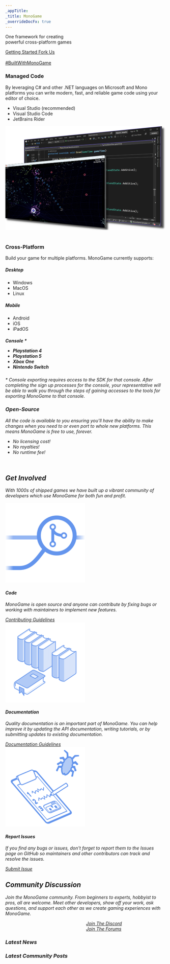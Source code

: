 ```yaml
---
_appTitle:
_title: MonoGame
_overrideDocFx: true
---
```

<section class="hero" >
	<div id="hero-background-image" />
	<div class="hero-content">
		<p class="slogan">
			One framework for creating<br/>
			powerful cross-platform games
		<div class="hero-button-container">
			<a type="button" class="btn btn-lrg btn-monogame" href="/articles/getting_started/index.html">
				Getting Started <i class="bi bi-arrow-right"></i>
			</a>
			<a type="button" class="btn btn-lrg btn-monogame" href="https://github.com/MonoGame/MonoGame">
				Fork Us <i class="bi bi-github"></i>
			</a>
		</div>
	</div>
	<div class="hero-credits">
		<a href=""><img id="credits-logo" src=""></a><br/>
		<a id="credits-built-with" href="https://twitter.com/search?q=BuiltWithMonoGame">#BuiltWithMonoGame</a>
	</div>
</section>

<section class="container-xxl my-5">
	<div class="row">
		<div class="col-12 col-md-6">
			<h3 class="fw-semibold mb-4 text-body-emphasis">Managed Code</h3>
			<p class="lead">
				By leveraging C# and other .NET languages on Microsoft and Mono platforms you can write modern, fast, and reliable game code using your editor of choice.
		   </p>
		   <ul class="list-unstyled">
			<li class="mb-3 lead"><i class="bi bi-check-lg color-monogame pe-2"></i> Visual Studio (recommended)</li>
			<li class="mb-3 lead"><i class="bi bi-check-lg color-monogame pe-2"></i> Visual Studio Code</li>
			<li class="mb-3 lead"><i class="bi bi-check-lg color-monogame pe-2"></i> JetBrains Rider</li>
		   </ul>
		</div>
		<div class="col-12 col-md-6 d-flex flex-row justify-content-center">
			<img src="/images/home-page/managed-code.png" class="featurette-image" loading="lazy">
		</div>
	</div>
</section>



<section class="container-xxl my-5">
	<div class="row">
		<div class="col-12 col-md-6">
			<div class="d-flex flex-row flex-wrap gap-5">
				<img id="windows-logo" class="cross-platform-logo" loading="lazy">
				<img id="apple-logo" class="cross-platform-logo" loading="lazy">
				<img id="linux-logo" class="cross-platform-logo" loading="lazy">
				<img id="android-logo" class="cross-platform-logo" loading="lazy">
				<img id="ios-logo" class="cross-platform-logo" loading="lazy">
				<img id="playstation-logo" class="cross-platform-logo" loading="lazy">
				<img id="xbox-one-logo" class="cross-platform-logo" loading="lazy">
				<img id="switch-logo" class="cross-platform-logo" loading="lazy">
			</div>
		</div>
		<div class="col-12 col-md-6">
			<h3 class="fw-semibold mb-4 text-body-emphasis">Cross-Platform</h3>
			<p class="lead">
				Build your game for multiple platforms.  MonoGame currently supports:
				<div class="row">
					<div class="col-12 col-md-4">
						<h5>Desktop</h5>
						<ul class="list-unstyled">
							<li class="mb-3 lead"><i class="bi bi-check-lg color-monogame pe-2"></i> Windows</li>
							<li class="mb-3 lead"><i class="bi bi-check-lg color-monogame pe-2"></i> MacOS</li>
							<li class="mb-3 lead"><i class="bi bi-check-lg color-monogame pe-2"></i> Linux</li>
						</ul>
					</div>
					<div class="col-12 col-md-4">
						<h5>Mobile</h5>
						<ul class="list-unstyled">
							<li class="mb-3 lead"><i class="bi bi-check-lg color-monogame pe-2"></i> Android</li>
							<li class="mb-3 lead"><i class="bi bi-check-lg color-monogame pe-2"></i> iOS</li>
							<li class="mb-3 lead"><i class="bi bi-check-lg color-monogame pe-2"></i> iPadOS</li>
						</ul>
					</div>	
					<div class="col-12 col-md-4">
						<h5>Console <i class="color-monogame fs-4">*</i</h5>			
						<ul class="list-unstyled">
							<li class="mb-3 lead"><i class="bi bi-check-lg color-monogame pe-2"></i> Playstation 4</li>
							<li class="mb-3 lead"><i class="bi bi-check-lg color-monogame pe-2"></i> Playstation 5</li>
							<li class="mb-3 lead"><i class="bi bi-check-lg color-monogame pe-2"></i> Xbox One</li>
							<li class="mb-3 lead"><i class="bi bi-check-lg color-monogame pe-2"></i> Nintendo Switch</li>
						</ul>
					</div>								
				</div>
			</p>
		</div>
	</div>
	<div class="row">
	 <p class="text-secondary">
	 	<i class="color-monogame fs-4">*</i> Console exporting requires access to the SDK for that console.  After completing the sign up processes for the console, your representative will be able to walk you through the steps of gaining accesses to the tools for exporting MonoGame to that console.
	</p>
	</div>
</section>

<section class="container-xxl my-5">
	<div class="row">
		<div class="col-12 col-md-6">
			<h3 class="fw-semibold mb-4 text-body-emphasis">Open-Source</h3>
			<p class="lead">
				All the code is available to you ensuring you'll have the ability to make changes when you need to or even port to whole new platforms. This means MonoGame is free to use, forever.
		   </p>
		   <ul class="list-unstyled">
			<li class="mb-3 lead"><i class="bi bi-check-lg color-monogame pe-2"></i> No licensing cost!</li>
			<li class="mb-3 lead"><i class="bi bi-check-lg color-monogame pe-2"></i> No royalties!</li>
			<li class="mb-3 lead"><i class="bi bi-check-lg color-monogame pe-2"></i> No runtime fee!</li>
		   </ul>
		</div>
		<div class="col-12 col-md-6 d-flex flex-row justify-content-center">
			<img id="github-logo" class="featurette-image object-fit-contain" loading="lazy">
		</div>		
	</div>
</section>


<section class="container-xxl my-4">
	<h2>Get Involved</h2>
	<p class="lead">
		With 1000s of shipped games we have built up a vibrant community of developers which use MonoGame for both fun and profit.
	</p>
    <div class="row align-items-md-center g-5 py-5">
      <div class="col">
        <div class="row g-4">
          <div class="col-12 col-md-4 d-flex flex-column gap-2 mb-5">
			<img src="/images/home-page/code.svg" class="mb-3" style="width: 250px; height: auto;" loading="lazy">
            <h4 class="fw-semibold mb-0 text-body-emphasis">Code</h4>
            <p class="text-body-secondary">
				MonoGame is open source and anyone can contribute by fixing bugs or working with maintainers to implement new features.
			</p>
			<a class="btn btn-lg btn-monogame w-100 mt-auto" type="button" href="https://github.com/MonoGame/MonoGame/blob/develop/CONTRIBUTING.md">
				Contributing Guidelines
			</a>
          </div>
          <div class="col-12 col-md-4 d-flex flex-column gap-2 mb-5">
			<img src="/images/home-page/documentation.svg" class="mb-3" style="width: 250px; height: auto;" loading="lazy">
            <h4 class="fw-semibold mb-0 text-body-emphasis">Documentation</h4>
            <p class="text-body-secondary">
				Quality documentation is an important part of MonoGame. You can help improve it by updating the API documentation, writing tutorials, or by submitting updates to existing documentation.
			</p>
			<a class="btn btn-lg btn-monogame w-100 mt-auto" type="button" href="https://github.com/MonoGame/monogame.github.io/blob/main/CONTRIBUTING.md">
				Documentation Guidelines
			</a>
          </div>
          <div class="col-12 col-md-4 d-flex flex-column gap-2 mb-5">
			<img src="/images/home-page/report-issue.svg" class="mb-3" style="width: 250px; height: auto;" loading="lazy">
            <h4 class="fw-semibold mb-0 text-body-emphasis">Report Issues</h4>
            <p class="text-body-secondary">
				If you find any bugs or issues, don't forget to report them to the Issues page on GitHub so maintainers and other contributors can track and resolve the issues. 
			</p>
			<a class="btn btn-lg btn-monogame w-100 mt-auto" type="button" href="https://github.com/MonoGame/MonoGame/issues/new/choose">
				Submit Issue
			</a>
          </div>
        </div>
      </div>
    </div>
</section>

<section class="container-xxl my-4">
	<h2>Community Discussion</h2>
	<p class="lead">
		Join the MonoGame community.  From beginners to experts, hobbyist to pros, all are welcome.  Meet other developers, show off your work, ask questions, and support each other as we create gaming experiences with MonoGame.
	</p>
	<div class="row">
		<div class="col-12 col-md-6 d-flex flex-column gap-2">
			<img id="discord-logo" class="mb-3" style="width: 250px; height: auto; align-self: center;" loading="lazy">
			<a class="btn btn-lg btn-monogame w-100 mt-auto" type="button" href="https://discord.gg/monogame">Join The Discord</a>
		</div>		
		<div class="col-12 col-md-6 d-flex flex-column gap-2">
			<img id="forums-logo" class="mb-3" style="width: 250px; height: auto; align-self: center;" loading="lazy">
			<a class="btn btn-lg btn-monogame w-100 mt-auto" type="button" href="https://community.monogame.net">Join The Forums</a>
		</div>			
	</div>
</section>

<section class="container-xxl my-4">
	<div class="row">
		<div class="col-12 col-md-6 d-flex flex-column justify-space-between" id="latest-news">
			<h3>Latest News</h3>
		</div>
		<div class="col-12 col-md-6 d-flex flex-column justify-space-between" id="latest-community">
			<h3>Latest Community Posts</h3>
		</div>
	</div>
</section>

<script type="text/javascript" src="/scripts/latest-posts.js"></script>
<script type="text/javascript" src="/scripts/game-banners.js"></script>


